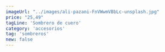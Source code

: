 ```yaml
---
imageUrl: "../images/ali-pazani-FnVWwmVBbLc-unsplash.jpg"
price: "25,49"
tagLine: 'Sombrero de cuero'
category: 'accesorios'
tag: 'sombreros'
new: false
---
```

